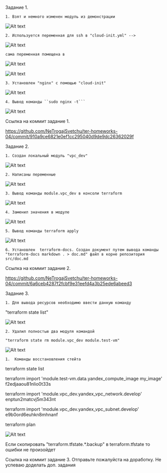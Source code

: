 Задание 1.

    1. Взят и немного изменен модуль из демонстрации
 
![Alt text](src/png/2.png)


    2. Используется переменная для ssh в "cloud-init.yml" -->
   
![Alt text](src/png/3.png)

    сама переменная помещена в 

![Alt text](src/png/7.png)

![Alt text](src/png/4.png)

    3. Установлен "nginx" с помощью "cloud-init"

![Alt text](src/png/5.png)

    4. Вывод команды ``sudo nginx -t```
   
![Alt text](src/png/1.png)

Ссылка на коммит задание 1.

https://github.com/NeTrogajSvetchu/ter-homeworks-04/commit/910a9ce6821e0ef1cc295040d9de9dc26362029f


Задание 2.

    1. Создан локальный модуль "vpc_dev"

![Alt text](src/png/8.png)

    2. Написаны переменные 

![Alt text](src/png/9.png)

    3. Вывод команды module.vpc_dev в консоли terraform

![Alt text](src/png/10.png)

    4. Заменил значения в модуле 

![Alt text](src/png/11.png)

    5. Вывод команды terraform apply

![Alt text](src/png/12.png)

    6. Установлен  terraform-docs. Создан документ путем вывода команды "terraform-docs markdown . > doc.md" файл в корне репозитория src/doc.md
    
Ссылка на коммит задание 2.

https://github.com/NeTrogajSvetchu/ter-homeworks-04/commit/6a6ceb4287f2fcbf9e31eefd4a3b25ede6abeed3

Задание 3.

    1. Для вывода ресурсов необходимо ввести данную команду 
   
   "terraform state list"

![Alt text](src/png/13.png)

    2. Удалил полностью два модуля командой 

    "terraform state rm module.vpc_dev module.test-vm"

![Alt text](src/png/14.png)

    1.  Команды восстановления стейта
   
   terraform state list

   terraform import 'module.test-vm.data.yandex_compute_image my_image' f2edjaaou81nlio0t33s

   terraform import 'module.vpc_dev.yandex_vpc_network.develop' enptun2matcvj5m343nt

   terraform import 'module.vpc_dev.yandex_vpc_subnet.develop' e9b0ord6euhkn8mhnanf

   terraform plan
   
   ![Alt text](image.png)

   Если скопировать "terraform.tfstate.*.backup" в terraform.tfstate то ошибки не произойдет

Ссылка на коммит задание 3.
Отправьте пожалуйста на доработку. Не успеваю доделать доп. задания